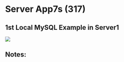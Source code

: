 # Server App7s    (317)  
## 1st Local MySQL Example in Server1  
  
<img src="Apps/images/et0317-server-app7s.md_screen1.png" class="img4"><br>
  
## Notes:  
  
